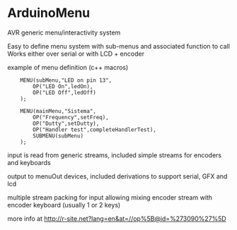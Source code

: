 ArduinoMenu
===========

AVR generic menu/interactivity system

Easy to define menu system with sub-menus and associated function to call
Works either over serial or with LCD + encoder

example of menu definition (c++ macros)

		MENU(subMenu,"LED on pin 13",
			OP("LED On",ledOn),
			OP("LED Off",ledOff)
		);

		MENU(mainMenu,"Sistema",
			OP("Frequency",setFreq),
			OP("Dutty",setDutty),
			OP("Handler test",completeHandlerTest),
			SUBMENU(subMenu)
		);

input is read from generic streams, included simple streams for encoders and keyboards

output to menuOut devices, included derivations to support serial, GFX and lcd

multiple stream packing for input allowing mixing encoder stream with encoder keyboard (usually 1 or 2 keys)

more info at http://r-site.net?lang=en&at=//op%5B@id=%273090%27%5D
